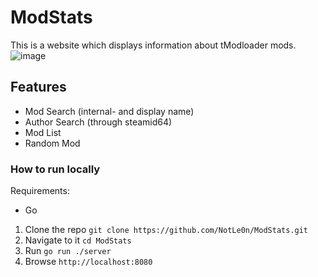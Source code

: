 # ModStats
This is a website which displays information about tModloader mods.
![image](https://user-images.githubusercontent.com/26361108/116994005-7ae9fb00-acd8-11eb-96d5-5625a015d25e.png)


## Features
- Mod Search (internal- and display name)
- Author Search (through steamid64)
- Mod List
- Random Mod


### How to run locally

Requirements:

 - Go

 1. Clone the repo `git clone https://github.com/NotLe0n/ModStats.git`
 2. Navigate to it `cd ModStats`
 3. Run `go run ./server`
 4. Browse `http://localhost:8080`

